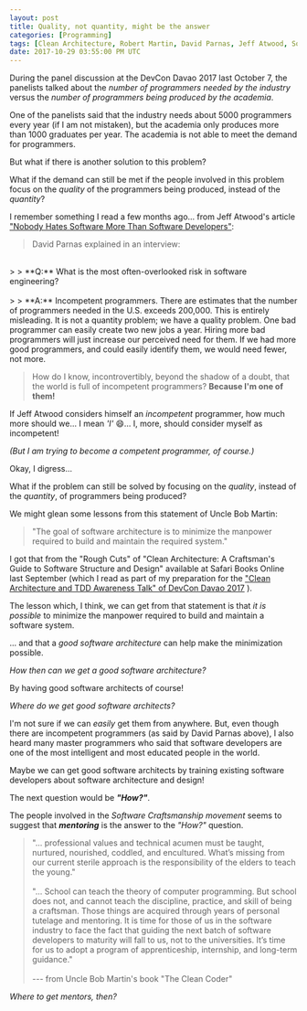 ```yaml
---
layout: post
title: Quality, not quantity, might be the answer
categories: [Programming]
tags: [Clean Architecture, Robert Martin, David Parnas, Jeff Atwood, Software Craftsmanship]
date: 2017-10-29 03:55:00 PM UTC
---
```


<!-- October 29, 2017 11:55:00 PM Philippine Time -->

During the panel discussion at the DevCon Davao 2017 last October 7, the panelists talked about the _number of programmers needed by the industry_ versus the _number of programmers being produced by the academia_.

One of the panelists said that the industry needs about 5000 programmers every year (if I am not mistaken), but the academia only produces more than 1000 graduates per year. The academia is not able to meet the demand for programmers.

But what if there is another solution to this problem?

<!--more-->

What if the demand can still be met if the people involved in this problem focus on the _quality_ of the programmers being produced, instead of the _quantity_?

I remember something I read a few months ago... from Jeff Atwood's article ["Nobody Hates Software More Than Software Developers"](https://blog.codinghorror.com/nobody-hates-software-more-than-software-developers/):

> David Parnas explained in an interview:
<br />
> > **Q:** What is the most often-overlooked risk in software engineering?
<br /><br />
> > **A:** Incompetent programmers. There are estimates that the number of programmers needed in the U.S. exceeds 200,000. This is entirely misleading. It is not a quantity problem; we have a quality problem. One bad programmer can easily create two new jobs a year. Hiring more bad programmers will just increase our perceived need for them. If we had more good programmers, and could easily identify them, we would need fewer, not more.

> How do I know, incontrovertibly, beyond the shadow of a doubt, that the world is full of incompetent programmers? **Because I'm one of them!**

If Jeff Atwood considers himself an _incompetent_ programmer, how much more should we... I mean _'I'_ :smile:... I, more, should consider myself as incompetent!

_(But I am trying to become a competent programmer, of course.)_

Okay, I digress...



What if the problem can still be solved by focusing on the _quality_, instead of the _quantity_, of programmers being produced?


We might glean some lessons from this statement of Uncle Bob Martin:


> "The goal of software architecture is to minimize the manpower required to build and maintain the required system."

I got that from the "Rough Cuts" of "Clean Architecture: A Craftsman's Guide to Software Structure and Design" available at Safari Books Online last September (which I read as part of my preparation for the ["Clean Architecture and TDD Awareness Talk" of DevCon Davao 2017](/2017/10/08/clean-architecture-and-tdd-devcon-davao-2017) ).

The lesson which, I think, we can get from that statement is that _it is possible_ to minimize the manpower required to build and maintain a software system.

... and that a _good software architecture_ can help make the minimization possible.

_How then can we get a good software architecture?_

By having good software architects of course!

_Where do we get good software architects?_

I'm not sure if we can _easily_ get them from anywhere. But, even though there are incompetent programmers (as said by David Parnas above), I also heard many master programmers who said that software developers are one of the most intelligent and most educated people in the world.

Maybe we can get good software architects by training existing software developers about software architecture and design!

The next question would be **_"How?"_**.

The people involved in the _Software Craftsmanship movement_ seems to suggest that **_mentoring_** is the answer to the _"How?"_ question.

> "... professional values and technical acumen must be taught, nurtured, nourished, coddled, and encultured. What’s missing from our current sterile approach is the responsibility of the elders to teach the young."
<br /><br />
> "... School can teach the theory of computer programming. But school does not, and cannot teach the discipline, practice, and skill of being a craftsman. Those things are acquired through years of personal tutelage and mentoring. It is time for those of us in the software industry to face the fact that guiding the next batch of software developers to maturity will fall to us, not to the universities. It’s time for us to adopt a program of apprenticeship, internship, and long-term guidance."
<br /><br />
> --- from Uncle Bob Martin's book "The Clean Coder"


_Where to get mentors, then?_


<!--

Back to my question...

_"How are we going to train future programmers about architecture and design?"_



> " Even the best CS degree programs do not typically prepare the young graduate for what they will find in industry. This is not an indictment of the degree programs so much as it is the reality of nearly all disciplines. What you learn in school and what you find on the job are often very different things."
<br /><br />
> --- Uncle Bob Martin

I recently read that one from Uncle Bob's book "The Clean Coder".

But he also said this:

> "Not all CS graduates are disappointing --- far from it! However, I’ve noticed that those who aren’t have something in common: Nearly all of them **taught themselves to program** before they entered university and continued to teach themselves despite university."
<br /><br />
> --- Uncle Bob Martin

-->
